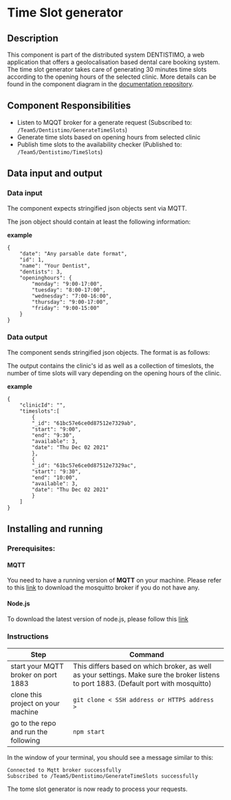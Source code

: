 # Time Slot generator

## Description

This component is part of the distributed system DENTISTIMO, a web application that offers a geolocalisation based dental care booking system.
The time slot generator takes care of generating 30 minutes time slots according to the opening hours of the selected clinic. More details can be found in the component diagram in the [documentation repository](https://git.chalmers.se/courses/dit355/test-teams-formation/team-5/team-4-project). 

## Component Responsibilities

- Listen to MQQT broker for a generate request (Subscribed to: `/Team5/Dentistimo/GenerateTimeSlots`)
- Generate time slots based on opening hours from selected clinic
- Publish time slots to the availability checker (Published to: `/Team5/Dentistimo/TimeSlots`)

## Data input and output
### Data input

The component expects stringified json objects sent via MQTT. 

The json object should contain at least the following information: 

<b>example</b>

    { 
        "date": "Any parsable date format",
        "id": 1,
        "name": "Your Dentist",
        "dentists": 3,
        "openinghours": {
            "monday": "9:00-17:00",
            "tuesday": "8:00-17:00",
            "wednesday": "7:00-16:00",
            "thursday": "9:00-17:00",
            "friday": "9:00-15:00"
        }
    }

### Data output

The component sends stringified json objects.
The format is as follows:

The output contains the clinic's id as well as a collection of timeslots, the number of time slots will vary depending on the opening hours of the clinic.

<b>example</b>

    { 
        "clinicId": "",
        "timeslots":[
            {
            "_id": "61bc57e6ce0d87512e7329ab",
            "start": "9:00",
            "end": "9:30",
            "available": 3,
            "date": "Thu Dec 02 2021"
            },
            {
            "_id": "61bc57e6ce0d87512e7329ac",
            "start": "9:30",
            "end": "10:00",
            "available": 3,
            "date": "Thu Dec 02 2021"
            }
        ]
    }

## Installing and running

### Prerequisites:
#### MQTT
You need to have a running version of <b>MQTT</b> on your machine. Please refer to this [link](https://www.google.com/url?sa=t&rct=j&q=&esrc=s&source=web&cd=&ved=2ahUKEwjG3fWb6NH0AhXpQvEDHSGLC2MQFnoECAMQAQ&url=https%3A%2F%2Fmosquitto.org%2Fdownload%2F&usg=AOvVaw2rLN-Os_zfUrtqeV1Lrunf) to download the mosquitto broker if you do not have any. 
#### Node.js
To download the latest version of node.js, please follow this [link](https://nodejs.org/en/download/)

### Instructions

| Step | Command |
| ------ | ------ |
| start your MQTT broker on port 1883| This differs based on which broker, as well as your settings. Make sure the broker listens to port 1883. (Default port with mosquitto) |
| clone this project on your machine | `git clone < SSH address or HTTPS address >` |
| go to the repo and run the following  | `npm start` |

In the window of your terminal, you should see a message similar to this:

`Connected to Mqtt broker successfully`<br>
`Subscribed to /Team5/Dentistimo/GenerateTimeSlots successfully`

The tome slot generator is now ready to process your requests. 


